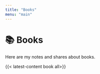 ```yaml
---
title: "Books"
menu: "main"
---
```

# 📚 Books
Here are my notes and shares about books. 

{{< latest-content book all>}}

